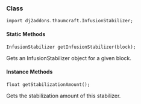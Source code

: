 ### Class

```zenscript
import dj2addons.thaumcraft.InfusionStabilizer;
```

#### Static Methods

```zenscript
InfusionStabilizer getInfusionStabilizer(block);
```

Gets an InfusionStabilizer object for a given block.

#### Instance Methods

```zenscript
float getStabilizationAmount();
```

Gets the stabilization amount of this stabilizer.

